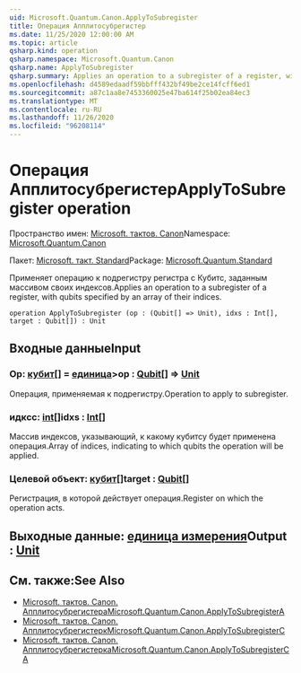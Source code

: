 ```yaml
---
uid: Microsoft.Quantum.Canon.ApplyToSubregister
title: Операция Апплитосубрегистер
ms.date: 11/25/2020 12:00:00 AM
ms.topic: article
qsharp.kind: operation
qsharp.namespace: Microsoft.Quantum.Canon
qsharp.name: ApplyToSubregister
qsharp.summary: Applies an operation to a subregister of a register, with qubits specified by an array of their indices.
ms.openlocfilehash: d4589edaadf59bbfff432bf49be2ce14fcff6ed1
ms.sourcegitcommit: a87c1aa8e7453360025e47ba614f25b02ea84ec3
ms.translationtype: MT
ms.contentlocale: ru-RU
ms.lasthandoff: 11/26/2020
ms.locfileid: "96208114"
---
```

# <a name="applytosubregister-operation"></a><span data-ttu-id="0506c-102">Операция Апплитосубрегистер</span><span class="sxs-lookup"><span data-stu-id="0506c-102">ApplyToSubregister operation</span></span>

<span data-ttu-id="0506c-103">Пространство имен: [Microsoft. тактов. Canon](xref:Microsoft.Quantum.Canon)</span><span class="sxs-lookup"><span data-stu-id="0506c-103">Namespace: [Microsoft.Quantum.Canon](xref:Microsoft.Quantum.Canon)</span></span>

<span data-ttu-id="0506c-104">Пакет: [Microsoft. такт. Standard](https://nuget.org/packages/Microsoft.Quantum.Standard)</span><span class="sxs-lookup"><span data-stu-id="0506c-104">Package: [Microsoft.Quantum.Standard](https://nuget.org/packages/Microsoft.Quantum.Standard)</span></span>


<span data-ttu-id="0506c-105">Применяет операцию к подрегистру регистра с Кубитс, заданным массивом своих индексов.</span><span class="sxs-lookup"><span data-stu-id="0506c-105">Applies an operation to a subregister of a register, with qubits specified by an array of their indices.</span></span>

```qsharp
operation ApplyToSubregister (op : (Qubit[] => Unit), idxs : Int[], target : Qubit[]) : Unit
```


## <a name="input"></a><span data-ttu-id="0506c-106">Входные данные</span><span class="sxs-lookup"><span data-stu-id="0506c-106">Input</span></span>

### <a name="op--qubit--unit"></a><span data-ttu-id="0506c-107">Op: [кубит](xref:microsoft.quantum.lang-ref.qubit)[] = [единица](xref:microsoft.quantum.lang-ref.unit)></span><span class="sxs-lookup"><span data-stu-id="0506c-107">op : [Qubit](xref:microsoft.quantum.lang-ref.qubit)[] => [Unit](xref:microsoft.quantum.lang-ref.unit)</span></span> 

<span data-ttu-id="0506c-108">Операция, применяемая к подрегистру.</span><span class="sxs-lookup"><span data-stu-id="0506c-108">Operation to apply to subregister.</span></span>


### <a name="idxs--int"></a><span data-ttu-id="0506c-109">идксс: [int](xref:microsoft.quantum.lang-ref.int)[]</span><span class="sxs-lookup"><span data-stu-id="0506c-109">idxs : [Int](xref:microsoft.quantum.lang-ref.int)[]</span></span>

<span data-ttu-id="0506c-110">Массив индексов, указывающий, к какому кубитсу будет применена операция.</span><span class="sxs-lookup"><span data-stu-id="0506c-110">Array of indices, indicating to which qubits the operation will be applied.</span></span>


### <a name="target--qubit"></a><span data-ttu-id="0506c-111">Целевой объект: [кубит](xref:microsoft.quantum.lang-ref.qubit)[]</span><span class="sxs-lookup"><span data-stu-id="0506c-111">target : [Qubit](xref:microsoft.quantum.lang-ref.qubit)[]</span></span>

<span data-ttu-id="0506c-112">Регистрация, в которой действует операция.</span><span class="sxs-lookup"><span data-stu-id="0506c-112">Register on which the operation acts.</span></span>



## <a name="output--unit"></a><span data-ttu-id="0506c-113">Выходные данные: [единица измерения](xref:microsoft.quantum.lang-ref.unit)</span><span class="sxs-lookup"><span data-stu-id="0506c-113">Output : [Unit](xref:microsoft.quantum.lang-ref.unit)</span></span>



## <a name="see-also"></a><span data-ttu-id="0506c-114">См. также:</span><span class="sxs-lookup"><span data-stu-id="0506c-114">See Also</span></span>

- [<span data-ttu-id="0506c-115">Microsoft. тактов. Canon. Апплитосубрегистера</span><span class="sxs-lookup"><span data-stu-id="0506c-115">Microsoft.Quantum.Canon.ApplyToSubregisterA</span></span>](xref:Microsoft.Quantum.Canon.ApplyToSubregisterA)
- [<span data-ttu-id="0506c-116">Microsoft. тактов. Canon. Апплитосубрегистерк</span><span class="sxs-lookup"><span data-stu-id="0506c-116">Microsoft.Quantum.Canon.ApplyToSubregisterC</span></span>](xref:Microsoft.Quantum.Canon.ApplyToSubregisterC)
- [<span data-ttu-id="0506c-117">Microsoft. тактов. Canon. Апплитосубрегистерка</span><span class="sxs-lookup"><span data-stu-id="0506c-117">Microsoft.Quantum.Canon.ApplyToSubregisterCA</span></span>](xref:Microsoft.Quantum.Canon.ApplyToSubregisterCA)